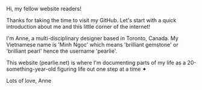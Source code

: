 Hi, my fellow website readers!

Thanks for taking the time to visit my GitHub. Let's start with a quick introduction about me and this little corner of the internet!

I'm Anne, a multi-disciplinary designer based in Toronto, Canada. My Vietnamese name is 'Minh Ngọc' which means 'brilliant gemstone' or 'brilliant pearl' hence the username 'pearlie'.

This website (pearlie.net) is where I'm documenting parts of my life as a 20-something-year-old figuring life out one step at a time ✦

Lots of love,
Anne

